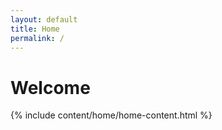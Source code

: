 ```yaml
---
layout: default
title: Home
permalink: /
---
```


# Welcome

{% include content/home/home-content.html %}
